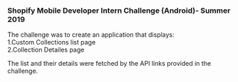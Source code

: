 ### Shopify Mobile Developer Intern Challenge (Android)- Summer 2019

The challenge was to create an application that displays:<br />
1.Custom Collections list page<br />
2.Collection Detailes page<br />

The list and their details were fetched by the API links provided in the challenge.<br />

